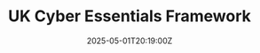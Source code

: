 ---
title: UK Cyber Essentials Framework
linkTitle: UK Cyber Essentials Framework
date: '2025-05-01T20:19:00Z'
weight: 1
description: The UK Cyber Essentials Framework outlines technical controls, definitions,
  and scope for IT infrastructure assessment and certification, emphasizing the importance
  of including all devices and software in scope for optimal security and customer
  confidence.
draft: false
ref: uk-cyber-essentials-framework
---